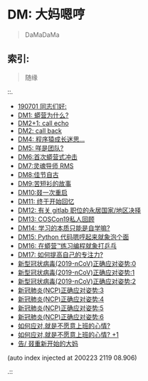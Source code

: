 # DM: 大妈嗯哼
> DaMaDaMa

## 索引:
> 随缘

::.

- [ 190701 同志们好:](190701-DM0.md)
- [ DM1: 蟒营为什么?](190702-DM1.md)
- [ DM2+1: call echo](190709-DM2-links.md)
- [ DM2: call back](190709-DM2.md)
- [ DM4: 程序猿成长迷思...](190725-DM4-coder-how2-growup.md)
- [ DM5: 咩是团队?](190822-what-is-team.md)
- [ DM6:首次蟒营式冲击](190905-1st101camp.md)
- [ DM7:灵魂导师 RMS](190910-rms-soul-master.md)
- [ DM8:佳节自古](190913-single-moon.md)
- [ DM9:苦短衫的故事](190914-teestory.md)
- [ DM10:叕一次重启](191012-rerestart.md)
- [ DM11: 终于开始回忆](191022-pycon19nn.md)
- [ DM12: 有关 gitlab 职位的永居国家/地区决择](191106-gitlab-5555.md)
- [ DM13: COSCon19私人回顾](191108-coscon19-sh-review.md)
- [ DM14: 学习的本质只能是自学嘛?](191219-DM14-wtf-101camp-self-tech.md)
- [ DM15: Python 代码嗯哼起来就象泡个面](191219-DM15-IMHO-instant-noodles.md)
- [ DM16: 在蟒营™练习编程就象打乒乓](191220-DM16-IMHO-bing-pang-now.md)
- [ DM17: 如何提高自己的专注力?](200205-DM17-IMHO-devoted.md)
- [ 新型冠状病毒(2019-nCoV)正确应对姿势:0](200205-DM18-IMHO-2019-nCoV-0.md)
- [ 新型冠状病毒(2019-nCoV)正确应对姿势:1](200206-DM19-IMHO-2019-nCoV-1.md)
- [ 新型冠状病毒(2019-nCoV)正确应对姿势:2](200207-DM20-IMHO-2019-nCoV-2.md)
- [ 新冠肺炎(NCP)正确应对姿势:3](200207-DM21-IMHO-2019-nCoV-3.md)
- [ 新冠肺炎(NCP)正确应对姿势:4](200208-DM22-IMHO-NCP-4.md)
- [ 新冠肺炎(NCP)正确应对姿势:5](200208-DM23-IMHO-NCP-5.md)
- [ 新冠肺炎(NCP)正确应对姿势:6](200209-DM24-IMHO-NCP-6.md)
- [ 如何应对,就是不愿意上班的心情?](200211-DM26-IMHO-anti-working.md)
- [ 如何应对,就是不愿意上班的心情? +1](200217-DM27-IMHO-good-working.md)
- [告/ 叕重新开始的大妈](200223-ZoomQuiet42-ANN-0-aaaagin.md)

(auto index injected at 200223 2119 08.906) 

.::


